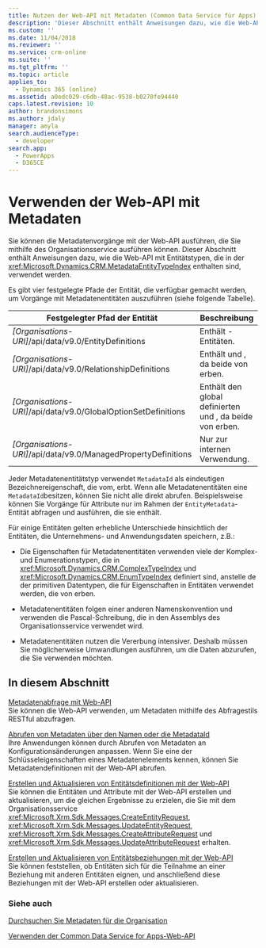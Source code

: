 ```yaml
---
title: Nutzen der Web-API mit Metadaten (Common Data Service für Apps) | Microsoft Docs
description: 'Dieser Abschnitt enthält Anweisungen dazu, wie die Web-API mit Entitätstypen verwendet wird, die in der WEB-API-Metadaten-EntityType-Referenz enthalten sind.'
ms.custom: ''
ms.date: 11/04/2018
ms.reviewer: ''
ms.service: crm-online
ms.suite: ''
ms.tgt_pltfrm: ''
ms.topic: article
applies_to:
  - Dynamics 365 (online)
ms.assetid: a0edc029-c6db-48ac-9538-b0270fe94440
caps.latest.revision: 10
author: brandonsimons
ms.author: jdaly
manager: amyla
search.audienceType:
  - developer
search.app:
  - PowerApps
  - D365CE
---
```

# <a name="use-the-web-api-with-metadata"></a>Verwenden der Web-API mit Metadaten

Sie können die Metadatenvorgänge mit der Web-API ausführen, die Sie mithilfe des Organisationsservice ausführen können. Dieser Abschnitt enthält Anweisungen dazu, wie die Web-API mit Entitätstypen, die in der <xref:Microsoft.Dynamics.CRM.MetadataEntityTypeIndex> enthalten sind, verwendet werden.  
  
 Es gibt vier festgelegte Pfade der Entität, die verfügbar gemacht werden, um Vorgänge mit Metadatenentitäten auszuführen (siehe folgende Tabelle).  
  
|Festgelegter Pfad der Entität|Beschreibung|  
|---------------------|-----------------|  
|*[Organisations-URI]*/api/data/v9.0/EntityDefinitions|Enthält <xref href="Microsoft.Dynamics.CRM.EntityMetadata?text=EntityMetadata EntityType" />-Entitäten.|  
|*[Organisations-URI]*/api/data/v9.0/RelationshipDefinitions|Enthält <xref href="Microsoft.Dynamics.CRM.ManyToManyRelationshipMetadata?text=ManyToManyRelationshipMetadata EntityType" /> und <xref href="Microsoft.Dynamics.CRM.OneToManyRelationshipMetadata?text=OneToManyRelationshipMetadata EntityType" />, da beide von <xref href="Microsoft.Dynamics.CRM.RelationshipMetadataBase?text=RelationshipMetadataBase EntityType" /> erben.|  
|*[Organisations-URI]*/api/data/v9.0/GlobalOptionSetDefinitions|Enthält den global definierten <xref href="Microsoft.Dynamics.CRM.BooleanOptionSetMetadata?text=BooleanOptionSetMetadata EntityType" /> und <xref href="Microsoft.Dynamics.CRM.OptionSetMetadata?text=OptionSetMetadata EntityType" />, da beide von <xref href="Microsoft.Dynamics.CRM.OptionSetMetadata?text=OptionSetMetadata EntityType" /> erben.|  
|*[Organisations-URI]*/api/data/v9.0/ManagedPropertyDefinitions|Nur zur internen Verwendung.|  
  
Jeder Metadatenentitätstyp verwendet `MetadataId` als eindeutigen Bezeichnereigenschaft, die vom, <xref href="Microsoft.Dynamics.CRM.MetadataBase?text=MetadataBase EntityType" /> erbt. Wenn alle Metadatenentitäten eine `MetadataId`besitzen, können Sie nicht alle direkt abrufen. Beispielsweise können Sie Vorgänge für Attribute nur im Rahmen der `EntityMetadata`-Entität abfragen und ausführen, die sie enthält.  
  
Für einige Entitäten gelten erhebliche Unterschiede hinsichtlich der Entitäten, die Unternehmens- und Anwendungsdaten speichern, z.B.:  
  
- Die Eigenschaften für Metadatenentitäten verwenden viele der Komplex- und Enumerationstypen, die in <xref:Microsoft.Dynamics.CRM.ComplexTypeIndex> und <xref:Microsoft.Dynamics.CRM.EnumTypeIndex> definiert sind, anstelle de der primitiven Datentypen, die für Eigenschaften in Entitäten verwendet werden, die von <xref href="Microsoft.Dynamics.CRM.crmbaseentity?text=crmbaseentity EntityType" /> erben.  
  
- Metadatenentitäten folgen einer anderen Namenskonvention und verwenden die Pascal-Schreibung, die in den Assemblys des Organisationsservice verwendet wird.  
  
- Metadatenentitäten nutzen die Vererbung intensiver. Deshalb müssen Sie möglicherweise Umwandlungen ausführen, um die Daten abzurufen, die Sie verwenden möchten.  
  
## <a name="in-this-section"></a>In diesem Abschnitt 

[Metadatenabfrage mit Web-API](query-metadata-web-api.md)<br />
Sie können die Web-API verwenden, um Metadaten mithilfe des Abfragestils RESTful abzufragen.  

[Abrufen von Metadaten über den Namen oder die MetadataId](retrieve-metadata-name-metadataid.md)<br />
Ihre Anwendungen können durch Abrufen von Metadaten an Konfigurationsänderungen anpassen. Wenn Sie eine der Schlüsseleigenschaften eines Metadatenelements kennen, können Sie Metadatendefinitionen mit der Web-API abrufen.  

[Erstellen und Aktualisieren von Entitätsdefinitionen mit der Web-API](create-update-entity-definitions-using-web-api.md)<br />
Sie können die Entitäten und Attribute mit der Web-API erstellen und aktualisieren, um die gleichen Ergebnisse zu erzielen, die Sie mit dem Organisationsservice <xref:Microsoft.Xrm.Sdk.Messages.CreateEntityRequest>, <xref:Microsoft.Xrm.Sdk.Messages.UpdateEntityRequest>, <xref:Microsoft.Xrm.Sdk.Messages.CreateAttributeRequest> und <xref:Microsoft.Xrm.Sdk.Messages.UpdateAttributeRequest> erhalten.  

[Erstellen und Aktualisieren von Entitätsbeziehungen mit der Web-API](create-update-entity-relationships-using-web-api.md)<br />
Sie können feststellen, ob Entitäten sich für die Teilnahme an einer Beziehung mit anderen Entitäten eignen, und anschließend diese Beziehungen mit der Web-API erstellen oder aktualisieren.  

### <a name="see-also"></a>Siehe auch


<!-- TODO [Metadata and data models](../metadata-data-models.md)<br /> -->
[Durchsuchen Sie Metadaten für die Organisation](../browse-your-metadata.md)<br />
<!--  TODO [Use the Organization service with Common Data Service for Apps metadata](../org-service/use-organization-service-metadata.md)<br /> -->
[Verwenden der Common Data Service for Apps-Web-API](overview.md)
